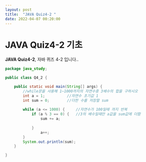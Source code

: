```yaml
---
layout: post
title:  "JAVA Quiz4-2 "
date: 2022-04-07 00:20:00
---
```


# JAVA Quiz4-2 기초

**JAVA Quiz4-2**, 자바 퀴즈 4-2 입니다..

```java
package java_study;

public class Q4_2 {

	public static void main(String[] args) {
		//while문을 사용해 1~1000까지의 자연수중 3배수의 합을 구하시오
		int a = 1;			//자연수 초기값 1
		int sum = 0;		//더한 수를 저장할 sum
		
		while (a <= 1000) {		//자연수가 100일때 까지 반복
		    if (a % 3 == 0) {	//3의 배수일때만 a값을 sum값에 더함 
		    	sum += a;
		    	
		    }
		    	a++;
		}
		System.out.println(sum);
	}

}

```

